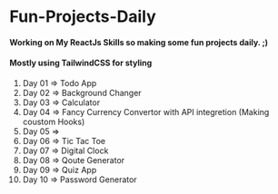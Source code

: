 ﻿# Fun-Projects-Daily

<h4>Working on My ReactJs Skills so making some fun projects daily. ;)</h4>
<h4>Mostly using TailwindCSS for styling</h4>

<ol>
    <li>Day 01 => Todo App</li>
    <li>Day 02 => Background Changer</li>
    <li>Day 03 => Calculator</li>
    <li>Day 04 => Fancy Currency Convertor with API integretion (Making coustom Hooks)</li>
    <li>Day 05 =></li>
    <li>Day 06 => Tic Tac Toe</li>
    <li>Day 07 => Digital Clock</li>
    <li>Day 08 => Qoute Generator</li>
    <li>Day 09 => Quiz App</li>
    <li>Day 10 => Password Generator</li>
</ol>
